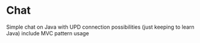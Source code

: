 # Chat
Simple chat on Java with UPD connection possibilities (just keeping to learn Java)
include MVC pattern usage
